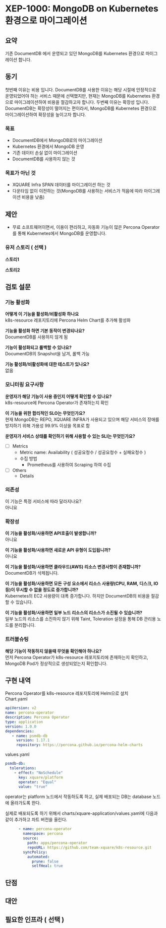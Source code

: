 # XEP-1000: MongoDB on Kubernetes 환경으로 마이그레이션


## 요약
기존 DocumentDB 에서 운영되고 있던 MongoDB를 Kubernetes 환경으로 마이그레이션 합니다.

## 동기
첫번째 이유는 비용 입니다. DocumentDB를 사용한 이유는 해당 시절에 안정적으로 운영되었어야 하는 서비스 때문에 선택했지만, 현재는 MongoDB를 Kubernetes 환경으로 마이그레이션하여 비용을 절감하고자 합니다.
두번째 이유는 확장성 입니다. DocumentDB는 확장성이 떨어지는 편이라서, MongoDB를 Kubernetes 환경으로 마이그레이션하여 확장성을 높이고자 합니다.

### 목표
- DocumentDB에서 MongoDB로의 마이그레이션
- Kubernetes 환경에서 MongoDB 운영
- 기존 데이터 손실 없이 마이그레이션
- DocumentDB를 사용하지 않는 것

### 목표가 아닌 것
- XQUARE Infra SPAN 데이터를 마이그레이션 하는 것
- 다운타임 없이 이전하는 것(MongoDB를 사용하는 서비스가 적음에 따라 마이그레이션 비용을 낮춤)

## 제안
- 무료 소프트웨어이면서, 이용이 편리하고, 자동화 기능이 많은 Percona Operator를 통해 Kubernetes에서 MongoDB를 운영합니다.

### 유저 스토리 ( 선택 )

**스토리1**

**스토리2**

## 검토 설문


### 기능 활성화

**어떻게 이 기능을 활성화/비활성화 하나요**<br>
k8s-resource 레포지토리에 Percona Helm Chart를 추가해 활성화

**기능을 활성화 하면 기본 동작이 변경되나요?**<br>
DocumentDB를 사용하지 않게 됨

**기능이 활성화되고 롤백할 수 있나요?**<br>
DocumentDB의 Snapshot을 남겨, 롤백 가능

**기능 활성화/비활성화에 대한 테스트가 있나요?**<br>
없음

### 모니터링 요구사항

**운영자가 해당 기능이 사용 중인지 어떻게 확인할 수 있나요?** <br>
k8s-resource에 Percona Operator가 존재하는지 확인

**이 기능을 위한 합리적인 SLO는 무엇인가요?**<br>
현재 MongoDB는 REPO, XQUARE INFRA가 사용되고 있으며 해당 서비스의 장애를 방지하기 위해 가용성 99.9% 이상을 목표로 함

**운영자가 서비스 상태를 확인하기 위해 사용할 수 있는 SLI는 무엇인가요?**

- [ ]  Metrics
    - Metric name: Availability ( 성공요청수 / 성공요청수 + 실패요청수 )
    - 수집 방법
      - Prometheus를 사용하여 Scraping 하여 수집
- [ ]  Others
    - Details

### 의존성

이 기능은 특정 서비스에 따라 달라지나요?<br>
아니요
### 확장성

**이 기능을 활성화/사용하면 API호출이 발생합니까?**<br>
아니요

**이 기능을 활성화/사용하면 새로운 API 유형이 도입됩니까?**<br>
아니요

**이 기능을 활성화/사용하면 클라우드(AWS) 리소스 변경사항이 존재합니까?**<br>
DocumentDB가 삭제됩니다.

**이 기능을 활성화/사용하면 모든 구성 요소에서 리소스 사용량(CPU, RAM, 디스크, IO 등)이 무시할 수 없을 정도로 증가합니까?**<br>
Kubernetes의 EC2 사용량이 대폭 증가합니다. 하지만 DocumentDB의 비용을 절감할 수 있습니다.

**이 기능을 활성화/사용하면 일부 노드 리소스의 리소스가 소진될 수 있습니까?**<br>
일부 노드의 리소스를 소진하지 않기 위해 Taint, Toleration 설정을 통해 DB 관리용 노드를 분리합니다.

### 트러블슈팅

**해당 기능이 작동하지 않을때 무엇을 확인해야 하나요?**<br>
먼저 Percona Operator가 k8s-resource 레포지토리에 존재하는지 확인하고, MongoDB Pod가 정상적으로 생성되었는지 확인합니다.

## 구현 내역
Percona Operator를 k8s-resource 레포지토리에 Helm으로 설치 <br>
Chart.yaml
```yaml
apiVersion: v2
name: percona-operator
description: Percona Operator
type: application
version: 1.0.0
dependencies:
   - name: psmdb-db
     version: 1.17.1
     repository: https://percona.github.io/percona-helm-charts
```
values.yaml
```yaml
psmdb-db:
  tolerations:
    - effect: "NoSchedule"
      key: xquare/platform
      operator: "Equal"
      value: "true"
```
operator는 platform 노드에서 작동하도록 하고, 실제 배포되는 DB는 database 노드에 올라가도록 한다.

실제로 배포되도록 하기 위해서 charts/xquare-application/values.yaml에 다음과 같이 추가하고 차트 버전을 올린다.
```yaml
      - name: percona-operator
        namespace: percona
        source:
          path: apps/percona-operator
          repoURL: https://github.com/team-xquare/k8s-resource.git
        syncPolicy:
          automated:
            prune: false
            selfHeal: true
```

## 단점


## 대안


## 필요한 인프라 ( 선택 )
